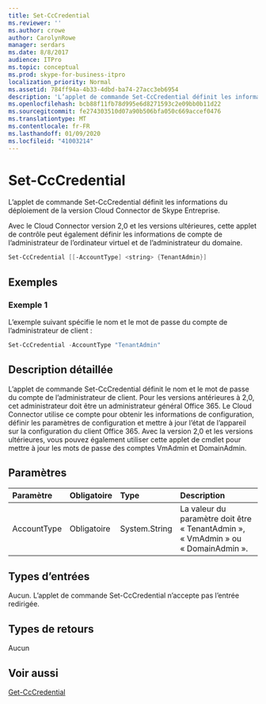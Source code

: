 ```yaml
---
title: Set-CcCredential
ms.reviewer: ''
ms.author: crowe
author: CarolynRowe
manager: serdars
ms.date: 8/8/2017
audience: ITPro
ms.topic: conceptual
ms.prod: skype-for-business-itpro
localization_priority: Normal
ms.assetid: 784ff94a-4b33-4dbd-ba74-27acc3eb6954
description: 'L’applet de commande Set-CcCredential définit les informations du déploiement de la version Cloud Connector de Skype Entreprise.  '
ms.openlocfilehash: bcb88f11fb78d995e6d8271593c2e09bb0b11d22
ms.sourcegitcommit: fe274303510d07a90b506bfa050c669accef0476
ms.translationtype: MT
ms.contentlocale: fr-FR
ms.lasthandoff: 01/09/2020
ms.locfileid: "41003214"
---
```

# <a name="set-cccredential"></a>Set-CcCredential
 
L’applet de commande Set-CcCredential définit les informations du déploiement de la version Cloud Connector de Skype Entreprise.   
  
Avec le Cloud Connector version 2,0 et les versions ultérieures, cette applet de contrôle peut également définir les informations de compte de l’administrateur de l’ordinateur virtuel et de l’administrateur du domaine.
  
```powershell
Set-CcCredential [[-AccountType] <string> {TenantAdmin}]
```

## <a name="examples"></a>Exemples
<a name="Examples"> </a>

### <a name="example-1"></a>Exemple 1

L’exemple suivant spécifie le nom et le mot de passe du compte de l’administrateur de client :
  
```powershell
Set-CcCredential -AccountType "TenantAdmin"
```

## <a name="detailed-description"></a>Description détaillée
<a name="DetailedDescription"> </a>

L’applet de commande Set-CcCredential définit le nom et le mot de passe du compte de l’administrateur de client. Pour les versions antérieures à 2,0, cet administrateur doit être un administrateur général Office 365. Le Cloud Connector utilise ce compte pour obtenir les informations de configuration, définir les paramètres de configuration et mettre à jour l’état de l’appareil sur la configuration du client Office 365. Avec la version 2,0 et les versions ultérieures, vous pouvez également utiliser cette applet de cmdlet pour mettre à jour les mots de passe des comptes VmAdmin et DomainAdmin.
  
## <a name="parameters"></a>Paramètres
<a name="DetailedDescription"> </a>

|**Paramètre**|**Obligatoire**|**Type**|**Description**|
|:-----|:-----|:-----|:-----|
| AccountType <br/> | Obligatoire <br/> |System.String  <br/> | La valeur du paramètre doit être « TenantAdmin », « VmAdmin » ou « DomainAdmin ». <br/> |
   
## <a name="input-types"></a>Types d’entrées
<a name="InputTypes"> </a>

Aucun. L’applet de commande Set-CcCredential n’accepte pas l’entrée redirigée.
  
## <a name="return-types"></a>Types de retours
<a name="ReturnTypes"> </a>

Aucun
  
## <a name="see-also"></a>Voir aussi
<a name="ReturnTypes"> </a>

[Get-CcCredential](get-cccredential.md)
  

